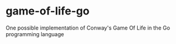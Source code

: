 # game-of-life-go
One possible implementation of Conway's Game Of Life in the Go programming language

